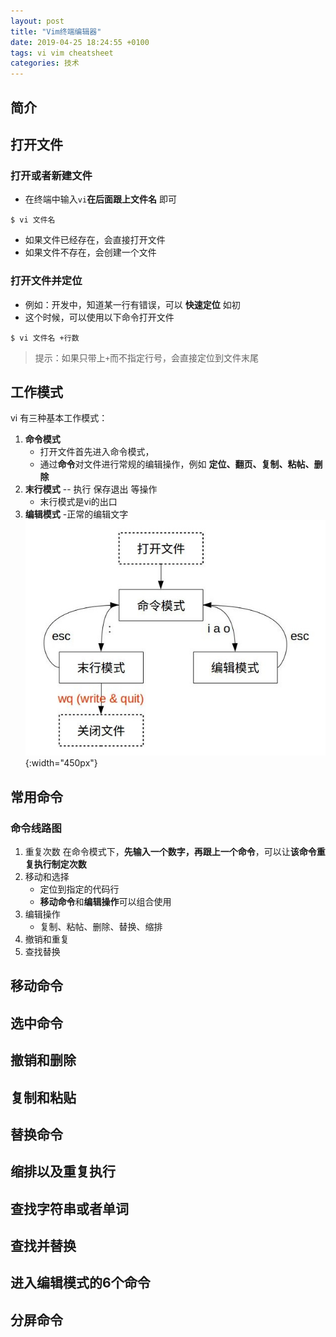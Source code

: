 ```yaml
---
layout: post
title: "Vim终端编辑器"
date: 2019-04-25 18:24:55 +0100
tags: vi vim cheatsheet
categories: 技术
---
```

## 简介
## 打开文件
### 打开或者新建文件
- 在终端中输入`vi`**在后面跟上文件名** 即可
```
$ vi 文件名
```
- 如果文件已经存在，会直接打开文件
- 如果文件不存在，会创建一个文件
### 打开文件并定位
- 例如：开发中，知道某一行有错误，可以 **快速定位** 如初
- 这个时候，可以使用以下命令打开文件
```
$ vi 文件名 +行数
```
> 提示：如果只带上`+`而不指定行号，会直接定位到文件末尾

## 工作模式

vi 有三种基本工作模式：
1. **命令模式**
    - 打开文件首先进入命令模式， 
    - 通过**命令**对文件进行常规的编辑操作，例如 **定位、翻页、复制、粘帖、删除**
2. **末行模式** -- 执行 保存退出 等操作
   - 末行模式是vi的出口
3. **编辑模式** -正常的编辑文字  
![workflow](/assets/image/20190425/workflow.jpg){:width="450px"}

## 常用命令
### 命令线路图
1. 重复次数
    在命令模式下，**先输入一个数字，再跟上一个命令**，可以让**该命令重复执行制定次数**
2. 移动和选择
    - 定位到指定的代码行
    - **移动命令**和**编辑操作**可以组合使用
3. 编辑操作
    - 复制、粘帖、删除、替换、缩排
4. 撤销和重复
5. 查找替换

## 移动命令
## 选中命令
## 撤销和删除
## 复制和粘贴
## 替换命令
## 缩排以及重复执行
## 查找字符串或者单词
## 查找并替换
## 进入编辑模式的6个命令
## 分屏命令
